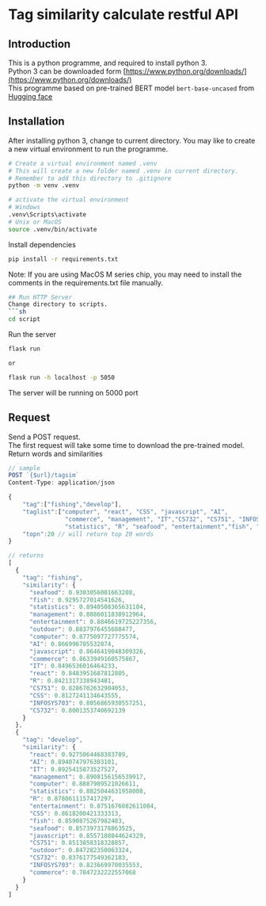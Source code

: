 # Tag similarity calculate restful API

## Introduction

This is a python programme, and required to install python 3.  
Python 3 can be downloaded form [https://www.python.org/downloads/](https://www.python.org/downloads/)  
This programme based on pre-trained BERT model `bert-base-uncased` from [Hugging face](https://huggingface.co/)

## Installation

After installing python 3, change to current directory.
You may like to create a new virtual environment to run the programme.

```sh
# Create a virtual environment named .venv
# This will create a new folder named .venv in current directory.
# Remember to add this directory to .gitignore
python -m venv .venv

# activate the virtual environment
# Windows
.venv\Scripts\activate
# Unix or MacOS
source .venv/bin/activate
```

Install dependencies

```sh
pip install -r requirements.txt
```

Note: If you are using MacOS M series chip, you may need to install the comments in the requirements.txt file manually.

````sh
## Run HTTP Server
Change directory to scripts.
```sh
cd script
````

Run the server

```sh
flask run

or

flask run -h localhost -p 5050
```

The server will be running on 5000 port

## Request

Send a POST request.  
The first request will take some time to download the pre-trained model.
Return words and similarities

```jsx
// sample
POST `{$url}/tagsim`
Content-Type: application/json

{
    "tag":["fishing","develop"],
    "taglist":["computer", "react", "CSS", "javascript", "AI",
                "commerce", "management", "IT","CS732", "CS751", "INFOSYS703",
                "statistics", "R", "seafood", "entertainment","fish", "outdoor"],
    "topn":20 // will return top 20 words
}

// returns
[
  {
    "tag": "fishing",
    "similarity": {
      "seafood": 0.9303056001663208,
      "fish": 0.9295727014541626,
      "statistics": 0.8940508365631104,
      "management": 0.8886011838912964,
      "entertainment": 0.8846619725227356,
      "outdoor": 0.8837976455688477,
      "computer": 0.8775097727775574,
      "AI": 0.866996705532074,
      "javascript": 0.8646419048309326,
      "commerce": 0.8633949160575867,
      "IT": 0.8496536016464233,
      "react": 0.8483951687812805,
      "R": 0.8421317338943481,
      "CS751": 0.8286702632904053,
      "CSS": 0.8127241134643555,
      "INFOSYS703": 0.8056865930557251,
      "CS732": 0.8001353740692139
    }
  },
  {
    "tag": "develop",
    "similarity": {
      "react": 0.9275064468383789,
      "AI": 0.8940747976303101,
      "IT": 0.8925415873527527,
      "management": 0.8908156156539917,
      "computer": 0.8887989521026611,
      "statistics": 0.8825044631958008,
      "R": 0.8780611157417297,
      "entertainment": 0.8751676082611084,
      "CSS": 0.8618200421333313,
      "fish": 0.8590875267982483,
      "seafood": 0.8573973178863525,
      "javascript": 0.8557108044624329,
      "CS751": 0.8513858318328857,
      "outdoor": 0.847282350063324,
      "CS732": 0.8376177549362183,
      "INFOSYS703": 0.823669970035553,
      "commerce": 0.7847232222557068
    }
  }
]
```

